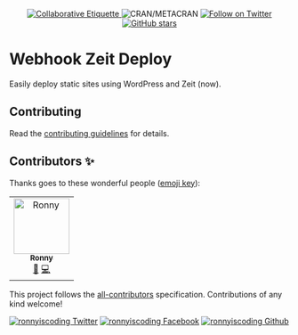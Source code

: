 <p align="center">
	</a>
	<a href="https://git.io/col">
		<img src="https://img.shields.io/badge/%E2%9C%93-collaborative_etiquette-brightgreen.svg" alt="Collaborative Etiquette">
	</a>
	<img alt="CRAN/METACRAN" src="https://img.shields.io/cran/l/devtools">
	<a href="https://twitter.com/intent/follow?screen_name=ronnyfreites">
		<img src="https://img.shields.io/twitter/follow/ronnyfreites?style=social&logo=twitter" alt="Follow on Twitter" />
	</a>
    <a href="https://github.com/ronnyiscoding/wp-plugin-now-deploy">
        <img alt="GitHub stars" src="https://img.shields.io/github/stars/ronnyiscoding/wp-plugin-now-deploy?style=social">
    </a>
</p>

# Webhook Zeit Deploy

Easily deploy static sites using WordPress and Zeit (now).

## Contributing

Read the [contributing guidelines](https://make.wordpress.org/core/handbook/contribute) for details.


## Contributors ✨

Thanks goes to these wonderful people ([emoji key](https://allcontributors.org/docs/en/emoji-key)):

<!-- ALL-CONTRIBUTORS-LIST:START - Do not remove or modify this section -->
<!-- prettier-ignore -->
<table>
  <tr>
    <td align="center"><a href="https://rfreites.now.sh/"><img src="https://avatars1.githubusercontent.com/u/16639855?v=4" width="100px;" alt="Ronny"/><br /><sub><b>Ronny</b></sub></a><br /><a href="#ideas-rfreites" title="Ideas, Planning, & Feedback">🤔</a> <a href="https://github.com/ronnyiscoding/wp-plugin-now-deploy/commits?author=ronnyiscoding" title="Code">💻</a></td>
  </tr>
</table>

<!-- ALL-CONTRIBUTORS-LIST:END -->

This project follows the [all-contributors](https://github.com/all-contributors/all-contributors) specification. Contributions of any kind welcome!

<!-- Please don't remove this: Grab your social icons from https://github.com/carlsednaoui/gitsocial -->

<!-- display the social media buttons in your README -->

[![ronnyiscoding Twitter][1.1]][1]
[![ronnyiscoding Facebook][2.1]][2]
[![ronnyiscoding Github][3.1]][3]

<!-- links to social media icons -->
<!-- no need to change these -->

<!-- icons with padding -->

[1.1]: http://i.imgur.com/tXSoThF.png (twitter icon with padding)
[2.1]: http://i.imgur.com/P3YfQoD.png (facebook icon with padding)
[3.1]: http://i.imgur.com/0o48UoR.png (github icon with padding)

<!-- icons without padding -->

[1.2]: http://i.imgur.com/wWzX9uB.png (twitter icon without padding)
[2.2]: http://i.imgur.com/fep1WsG.png (facebook icon without padding)
[3.2]: http://i.imgur.com/9I6NRUm.png (github icon without padding)


<!-- links to your social media accounts -->
<!-- update these accordingly -->

[1]: https://twitter.com/ronnyfreites
[2]: http://fb.me/ronnyiscoding
[3]: http://www.github.com/ronnyiscoding

<!-- Please don't remove this: Grab your social icons from https://github.com/carlsednaoui/gitsocial -->